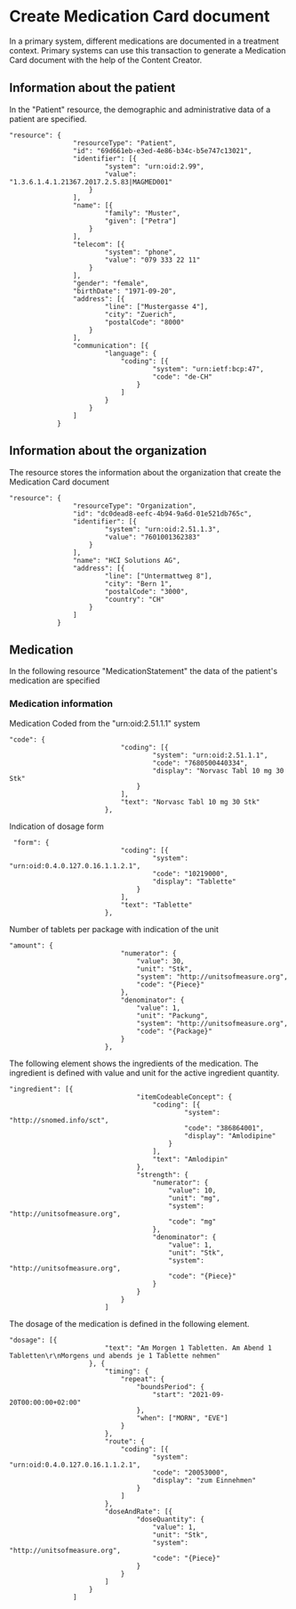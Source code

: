 # Create Medication Card document

In a primary system, different medications are documented in a treatment context. Primary systems can use this transaction to generate a Medication Card document with the help of the Content Creator.

## Information about the patient

In the "Patient" resource, the demographic and administrative data of a patient are specified.

```
"resource": {
                "resourceType": "Patient",
                "id": "69d661eb-e3ed-4e86-b34c-b5e747c13021",
                "identifier": [{
                        "system": "urn:oid:2.99",
                        "value": "1.3.6.1.4.1.21367.2017.2.5.83|MAGMED001"
                    }
                ],
                "name": [{
                        "family": "Muster",
                        "given": ["Petra"]
                    }
                ],
                "telecom": [{
                        "system": "phone",
                        "value": "079 333 22 11"
                    }
                ],
                "gender": "female",
                "birthDate": "1971-09-20",
                "address": [{
                        "line": ["Mustergasse 4"],
                        "city": "Zuerich",
                        "postalCode": "8000"
                    }
                ],
                "communication": [{
                        "language": {
                            "coding": [{
                                    "system": "urn:ietf:bcp:47",
                                    "code": "de-CH"
                                }
                            ]
                        }
                    }
                ]
            }
```
## Information about the organization

The resource stores the information about the organization that create the Medication Card document

```
"resource": {
                "resourceType": "Organization",
                "id": "dc0dead8-eefc-4b94-9a6d-01e521db765c",
                "identifier": [{
                        "system": "urn:oid:2.51.1.3",
                        "value": "7601001362383"
                    }
                ],
                "name": "HCI Solutions AG",
                "address": [{
                        "line": ["Untermattweg 8"],
                        "city": "Bern 1",
                        "postalCode": "3000",
                        "country": "CH"
                    }
                ]
            }
```

## Medication

In the following resource "MedicationStatement" the data of the patient's medication are specified

### Medication information

Medication Coded from the "urn:oid:2.51.1.1" system

```
"code": {
                            "coding": [{
                                    "system": "urn:oid:2.51.1.1",
                                    "code": "7680500440334",
                                    "display": "Norvasc Tabl 10 mg 30 Stk"
                                }
                            ],
                            "text": "Norvasc Tabl 10 mg 30 Stk"
                        },
```

Indication of dosage form

```
 "form": {
                            "coding": [{
                                    "system": "urn:oid:0.4.0.127.0.16.1.1.2.1",
                                    "code": "10219000",
                                    "display": "Tablette"
                                }
                            ],
                            "text": "Tablette"
                        },
```
Number of tablets per package with indication of the unit

```
"amount": {
                            "numerator": {
                                "value": 30,
                                "unit": "Stk",
                                "system": "http://unitsofmeasure.org",
                                "code": "{Piece}"
                            },
                            "denominator": {
                                "value": 1,
                                "unit": "Packung",
                                "system": "http://unitsofmeasure.org",
                                "code": "{Package}"
                            }
                        },
```
The following element shows the ingredients of the medication.
The ingredient is defined with value and unit for the active ingredient quantity.

```
"ingredient": [{
                                "itemCodeableConcept": {
                                    "coding": [{
                                            "system": "http://snomed.info/sct",
                                            "code": "386864001",
                                            "display": "Amlodipine"
                                        }
                                    ],
                                    "text": "Amlodipin"
                                },
                                "strength": {
                                    "numerator": {
                                        "value": 10,
                                        "unit": "mg",
                                        "system": "http://unitsofmeasure.org",
                                        "code": "mg"
                                    },
                                    "denominator": {
                                        "value": 1,
                                        "unit": "Stk",
                                        "system": "http://unitsofmeasure.org",
                                        "code": "{Piece}"
                                    }
                                }
                            }
                        ]
```
The dosage of the medication is defined in the following element.

```
"dosage": [{
                        "text": "Am Morgen 1 Tabletten. Am Abend 1 Tabletten\r\nMorgens und abends je 1 Tablette nehmen"
                    }, {
                        "timing": {
                            "repeat": {
                                "boundsPeriod": {
                                    "start": "2021-09-20T00:00:00+02:00"
                                },
                                "when": ["MORN", "EVE"]
                            }
                        },
                        "route": {
                            "coding": [{
                                    "system": "urn:oid:0.4.0.127.0.16.1.1.2.1",
                                    "code": "20053000",
                                    "display": "zum Einnehmen"
                                }
                            ]
                        },
                        "doseAndRate": [{
                                "doseQuantity": {
                                    "value": 1,
                                    "unit": "Stk",
                                    "system": "http://unitsofmeasure.org",
                                    "code": "{Piece}"
                                }
                            }
                        ]
                    }
                ]
```
